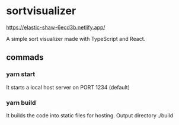 # sortvisualizer

https://elastic-shaw-6ecd3b.netlify.app/

A simple sort visualizer made with TypeScript and React.

## commads

### yarn start

It starts a local host server on PORT 1234 (default)

### yarn build 

It builds the code into static files for hosting. Output directory ./build
